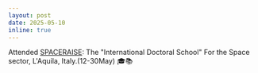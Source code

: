 ```yaml
---
layout: post
date: 2025-05-10
inline: true
---
```


Attended [SPACERAISE](https://spaceraise.academy/#courses): The "International Doctoral School" For the Space sector, L'Aquila, Italy.(12-30May) 🎓📚